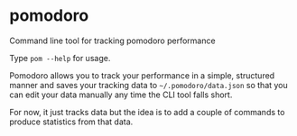 # pomodoro

Command line tool for tracking pomodoro performance

Type `pom --help` for usage.

Pomodoro allows you to track your performance in a simple, structured manner and saves your tracking data to `~/.pomodoro/data.json` so that you can edit your data manually any time the CLI tool falls short.

For now, it just tracks data but the idea is to add a couple of commands to produce statistics from that data.  